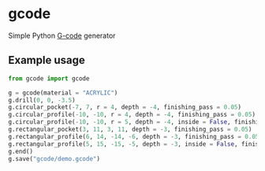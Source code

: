 # gcode
Simple Python [G-code](https://en.wikipedia.org/wiki/G-code) generator

## Example usage

```python
from gcode import gcode

g = gcode(material = "ACRYLIC")
g.drill(0, 0, -3.5)
g.circular_pocket(-7, 7, r = 4, depth = -4, finishing_pass = 0.05)
g.circular_profile(-10, -10, r = 4, depth = -4, finishing_pass = 0.05)
g.circular_profile(-10, -10, r = 5, depth = -4, inside = False, finishing_pass = 0.05)
g.rectangular_pocket(3, 11, 3, 11, depth = -3, finishing_pass = 0.05)
g.rectangular_profile(6, 14, -14, -6, depth = -3, finishing_pass = 0.05)
g.rectangular_profile(5, 15, -15, -5, depth = -3, inside = False, finishing_pass = 0.05)
g.end()
g.save("gcode/demo.gcode")
```
